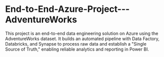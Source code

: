 # End-to-End-Azure-Project---AdventureWorks
This project is an end-to-end data engineering solution on Azure using the AdventureWorks dataset. It builds an automated pipeline with Data Factory, Databricks, and Synapse to process raw data and establish a "Single Source of Truth," enabling reliable analytics and reporting in Power BI.
